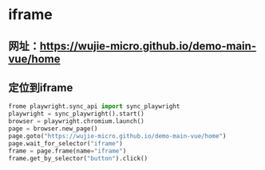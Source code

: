 # iframe

## 网址：https://wujie-micro.github.io/demo-main-vue/home

## 定位到iframe

```python
frome playwright.sync_api import sync_playwright
playwright = sync_playwright().start()
browser = playwright.chromium.launch()
page = browser.new_page()
page.goto("https://wujie-micro.github.io/demo-main-vue/home")
page.wait_for_selector("iframe")
frame = page.frame(name="iframe")
frame.get_by_selector("button").click()
```

